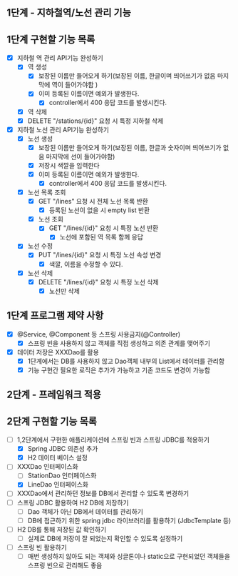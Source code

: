 ## 1단계 - 지하철역/노선 관리 기능
## 1단계 구현할 기능 목록 
- [x] 지하철 역 관리 API기능 완성하기
    - [x] 역 생성
      - [x] 보장된 이름만 들어오게 하기(보장된 이름, 한글이며 띄어쓰기가 없음 마지막에 역이 들어가야함 )
      - [x] 이미 등록된 이름이면 예외가 발생한다.
        - [x] controller에서 400 응답 코드를 발생시킨다.
    - [x] 역 삭제
     - [x] DELETE "/stations/{id}" 요청 시 특정 지하철 삭제
- [x] 지하철 노선 관리 API기능 완성하기
  - [x] 노선 생성
    - [x] 보장된 이름만 들어오게 하기(보장된 이름, 한글과 숫자이며 띄어쓰기가 없음 마지막에 선이 들어가야함)
    - [x] 저장시 색깔을 입력한다 
    - [x] 이미 등록된 이름이면 예외가 발생한다. 
        - [x] controller에서 400 응답 코드를 발생시킨다.
  - [x] 노선 목록 조회
    - [x] GET "/lines" 요청 시 전체 노선 목록 반환 
        - [x] 등록된 노선이 없을 시 empty list 반환 
    - [x] 노선 조회
      - [x] GET "/lines/{id}" 요청 시 특정 노선 반환
        - [x] 노선에 포함된 역 목록 함께 응답 
  - [x] 노선 수정 
      - [x] PUT "/lines/{id}" 요청 시 특정 노선 속성 변경
        - [x] 색깔, 이름을 수정할 수 있다.
  - [x] 노선 삭제
      - [x] DELETE "/lines/{id}" 요청 시 특정 노선 삭제
        - [x] 노선만 삭제 
  
## 1단계 프로그램 제약 사항 
- [x] @Service, @Component 등 스프링 사용금지(@Controller)
  - [x] 스프링 빈을 사용하지 않고 객체를 직접 생성하고 의존 관계를 맺어주기
- [x] 데이터 저장은 XXXDao를 활용
  - [x] 1단계에서는 DB를 사용하지 않고 Dao객체 내부의 List에서 데이터를 관리함
  - [x] 기능 구현간 필요한 로직은 추가가 가능하고 기존 코드도 변경이 가능함 

## 2단계 - 프레임워크 적용
## 2단계 구현할 기능 목록  
- [ ] 1,2단계에서 구현한 애플리케이션에 스프링 빈과 스프링 JDBC를 적용하기
  - [x] Spring JDBC 의존성 추가 
  - [x] H2 데이터 베이스 설정 
- [ ] XXXDao 인터페이스화
    - [ ] StationDao 인터페이스화
    - [x] LineDao 인터페이스화
- [ ] XXXDao에서 관리하던 정보를 DB에서 관리할 수 있도록 변경하기
- [ ] 스프링 JDBC 활용하여 H2 DB에 저장하기
  - [ ] Dao 객체가 아닌 DB에서 데이터를 관리하기
  - [ ] DB에 접근하기 위한 spring jdbc 라이브러리를 활용하기 (JdbcTemplate 등)
- [ ] H2 DB를 통해 저장된 값 확인하기
  - [ ] 실제로 DB에 저장이 잘 되었는지 확인할 수 있도록 설정하기
- [ ] 스프링 빈 활용하기
  - [ ] 매번 생성하지 않아도 되는 객체와 싱글톤이나 static으로 구현되었던 객체들을 스프링 빈으로 관리해도 좋음